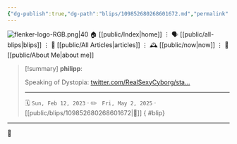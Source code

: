 ```yaml
---
{"dg-publish":true,"dg-path":"blips/109852680268601672.md","permalink":"/blips/109852680268601672/","title":"philipp on mastodon @ 2023-02-12"}
---
```



<div class="transclusion internal-embed is-loaded"><div class="markdown-embed">




![flenker-logo-RGB.png|40](/img/user/attachments/flenker-logo-RGB.png)
🏠 [[public/Index\|home]]  ⋮ 🗣️ [[public/all-blips\|blips]] ⋮  📝 [[public/All Articles\|articles]]  ⋮ 🕰️ [[public/now\|now]] ⋮ 🪪 [[public/About Me\|about me]]


</div></div>


> [!summary] **philipp**:
>
> Speaking of Dystopia: [twitter.com/RealSexyCyborg/sta…](https://twitter.com/RealSexyCyborg/status/1624417606416596993)
> - - -
>
> 🗓️ <code>Sun, Feb 12, 2023</code>  · ✏️ <code> Fri, May 2, 2025</code>  · [[public/blips/109852680268601672\|🔗]]
{ #blip}


- - -

 👾
